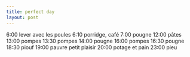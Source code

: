 ```yaml
---
title: perfect day
layout: post
---
```


6:00 lever avec les poules
6:10 porridge, café
7:00 pougne
12:00 pâtes
13:00 pompes
13:30 pompes
14:00 pougne
16:00 pompes
16:30 pougne
18:30 piouf
19:00 pauvre petit plaisir
20:00 potage et pain
23:00 pieu